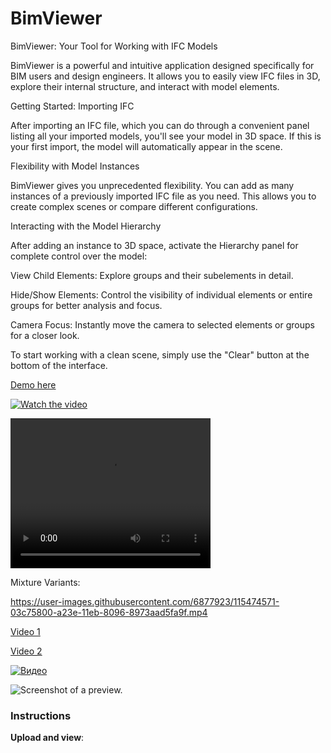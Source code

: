 # BimViewer

BimViewer: Your Tool for Working with IFC Models

BimViewer is a powerful and intuitive application designed specifically for BIM users and design engineers. It allows you to easily view IFC files in 3D, explore their internal structure, and interact with model elements.

Getting Started: Importing IFC

After importing an IFC file, which you can do through a convenient panel listing all your imported models, you'll see your model in 3D space. If this is your first import, the model will automatically appear in the scene.

Flexibility with Model Instances

BimViewer gives you unprecedented flexibility. You can add as many instances of a previously imported IFC file as you need. This allows you to create complex scenes or compare different configurations.

Interacting with the Model Hierarchy

After adding an instance to 3D space, activate the Hierarchy panel for complete control over the model:

View Child Elements: Explore groups and their subelements in detail.

Hide/Show Elements: Control the visibility of individual elements or entire groups for better analysis and focus.

Camera Focus: Instantly move the camera to selected elements or groups for a closer look.

To start working with a clean scene, simply use the "Clear" button at the bottom of the interface.

[Demo here](https://bim.reneos.com/)

[![Watch the video](https://i.sstatic.net/Vp2cE.png)](https://s3.eu-west-1.amazonaws.com/bim.reneos/example.mp4)

<video src="[path/to/video.mp4]()" width="320" height="240" controls></video>

Mixture Variants:

https://user-images.githubusercontent.com/6877923/115474571-03c75800-a23e-11eb-8096-8973aad5fa9f.mp4

[Video 1](https://drive.google.com/file/d/1dg3GF4UCbRo9GWbEZIcTawyyDAg4nGll/view?usp=sharing)

[Video 2](https://drive.google.com/file/d/1oQxnAODz_zRraLCNHgeBTRgLhLz4Aoh6/view?usp=sharing)

[![Видео](https://img.youtube.com/vi/PTe_3RVypr4/0.jpg)](https://www.youtube.com/watch?v=PTe_3RVypr4)

![Screenshot of a preview.](https://bim.reneos.com/screen.png)

### Instructions

**Upload and view**:

